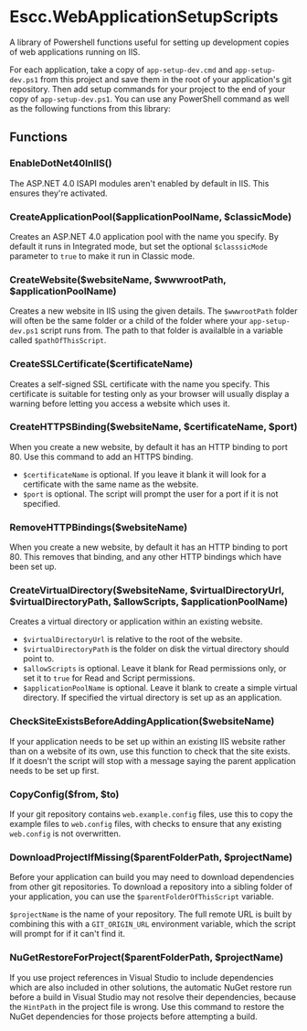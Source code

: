 # Escc.WebApplicationSetupScripts

A library of Powershell functions useful for setting up development copies of web applications running on IIS.

For each application, take a copy of `app-setup-dev.cmd` and `app-setup-dev.ps1` from this project and save them in the root of your application's git repository. Then add setup commands for your project to the end of your copy of `app-setup-dev.ps1`. You can use any PowerShell command as well as the following functions from this library:

## Functions

### EnableDotNet40InIIS()

The ASP.NET 4.0 ISAPI modules aren't enabled by default in IIS. This ensures they're activated.

### CreateApplicationPool($applicationPoolName, $classicMode)

Creates an ASP.NET 4.0 application pool with the name you specify. By default it runs in Integrated mode, but set the optional `$classsicMode` parameter to `true` to make it run in Classic mode.

### CreateWebsite($websiteName, $wwwrootPath, $applicationPoolName)

Creates a new website in IIS using the given details. The `$wwwrootPath` folder will often be the same folder or a child of the folder where your `app-setup-dev.ps1` script runs from. The path to that folder is availalble in a variable called `$pathOfThisScript`.

### CreateSSLCertificate($certificateName)

Creates a self-signed SSL certificate with the name you specify. This certificate is suitable for testing only as your browser will usually display a warning before letting you access a website which uses it.  

### CreateHTTPSBinding($websiteName, $certificateName, $port)

When you create a new website, by default it has an HTTP binding to port 80. Use this command to add an HTTPS binding. 

* `$certificateName` is optional. If you leave it blank it will look for a certificate with the same name as the website. 
* `$port` is optional. The script will prompt the user for a port if it is not specified.

### RemoveHTTPBindings($websiteName)

When you create a new website, by default it has an HTTP binding to port 80. This removes that binding, and any other HTTP bindings which have been set up.

### CreateVirtualDirectory($websiteName, $virtualDirectoryUrl, $virtualDirectoryPath, $allowScripts, $applicationPoolName)

Creates a virtual directory or application within an existing website. 

* `$virtualDirectoryUrl` is relative to the root of the website. 
* `$virtualDirectoryPath` is the folder on disk the virtual directory should point to.
* `$allowScripts` is optional. Leave it blank for Read permissions only, or set it to `true` for Read and Script permissions.
* `$applicationPoolName` is optional. Leave it blank to create a simple virtual directory. If specified the virtual directory is set up as an application.  

### CheckSiteExistsBeforeAddingApplication($websiteName)

If your application needs to be set up within an existing IIS website rather than on a website of its own, use this function to check that the site exists. If it doesn't the script will stop with a message saying the parent application needs to be set up first.

### CopyConfig($from, $to)

If your git repository contains `web.example.config` files, use this to copy the example files to `web.config` files, with checks to ensure that any existing `web.config` is not overwritten.

### DownloadProjectIfMissing($parentFolderPath, $projectName)

Before your application can build you may need to download dependencies from other git repositories. To download a repository into a sibling folder of your application, you can use the `$parentFolderOfThisScript` variable. 

`$projectName` is the name of your repository. The full remote URL is built by combining this with a `GIT_ORIGIN_URL` environment variable, which the script will prompt for if it can't find it. 

### NuGetRestoreForProject($parentFolderPath, $projectName)

If you use project references in Visual Studio to include dependencies which are also included in other solutions, the automatic NuGet restore run before a build in Visual Studio may not resolve their dependencies, because the `HintPath` in the project file is wrong. Use this command to restore the NuGet dependencies for those projects before attempting a build.